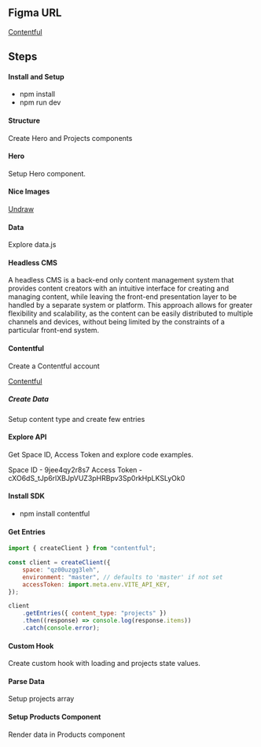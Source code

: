 ## Figma URL

[Contentful](https://www.figma.com/file/XtVr3JRCGWyZESYxd9EhZK/Contentful?node-id=0%3A1&t=SNnU6FgNUQXktIFb-1)

## Steps

#### Install and Setup

- npm install
- npm run dev

#### Structure

Create Hero and Projects components

#### Hero

Setup Hero component.

#### Nice Images

[Undraw](https://undraw.co/)

#### Data

Explore data.js

#### Headless CMS

A headless CMS is a back-end only content management system that provides content creators with an intuitive interface for creating and managing content, while leaving the front-end presentation layer to be handled by a separate system or platform. This approach allows for greater flexibility and scalability, as the content can be easily distributed to multiple channels and devices, without being limited by the constraints of a particular front-end system.

#### Contentful

Create a Contentful account

[Contentful ](https://www.contentful.com/)

##### Create Data

Setup content type and create few entries

#### Explore API

Get Space ID, Access Token and explore code examples.

Space ID - 9jee4qy2r8s7
Access Token - cXO6dS_tJp6rlXBJpVUZ3pHRBpv3Sp0rkHpLKSLyOk0

#### Install SDK

- npm install contentful

#### Get Entries

```js
import { createClient } from "contentful";

const client = createClient({
	space: "qz00uzgg3leh",
	environment: "master", // defaults to 'master' if not set
	accessToken: import.meta.env.VITE_API_KEY,
});

client
	.getEntries({ content_type: "projects" })
	.then((response) => console.log(response.items))
	.catch(console.error);
```

#### Custom Hook

Create custom hook with loading and projects state values.

#### Parse Data

Setup projects array

#### Setup Products Component

Render data in Products component
